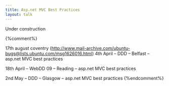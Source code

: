 ```yaml
---
title: Asp.net MVC Best Practices
layout: talk
---
```

Under construction

{%comment%}

17th august coventry (http://www.mail-archive.com/ubuntu-bugs@lists.ubuntu.com/msg1626016.html)
4th April – DDD – Belfast – asp.net MVC best practices

18th April – WebDD 09 – Reading – asp.net MVC best practices

2nd May – DDD – Glasgow – asp.net MVC best practices
{%endcomment%}